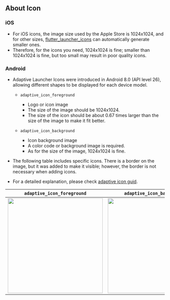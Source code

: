 ## About Icon

### iOS

- For iOS icons, the image size used by the Apple Store is 1024x1024, and for other sizes, [flutter_launcher_icons] can automatically generate smaller ones.
- Therefore, for the icons you need, 1024x1024 is fine; smaller than 1024x1024 is fine, but too small may result in poor quality icons.

### Android

- Adaptive Launcher Icons were introduced in Android 8.0 (API level 26), allowing different shapes to be displayed for each device model.
    - `adaptive_icon_foreground`
        - Logo or icon image
        - The size of the image should be 1024x1024.
        - The size of the icon should be about 0.67 times larger than the size of the image to make it fit better.

    - `adaptive_icon_background`
        - Icon background image
        -  A color code or background image is required.
        - As for the size of the image, 1024x1024 is fine.

- The following table includes specific icons. There is a border on the image, but it was added to make it visible; however, the border is not necessary when adding icons.
- For a detailed explanation, please check [adaptive icon guid].

|`adaptive_icon_foreground` | `adaptive_icon_background`| 
|:--------------------------:|:--------------------------:|
| <img src="https://github.com/iseruuuuu/appbar_ui_app/assets/67954894/8b62877a-ee02-4aac-8cc2-96beaa7b219a" width="300" /> | <img src="https://github.com/iseruuuuu/appbar_ui_app/assets/67954894/fd34fb78-61c7-49b2-95d7-0a3dce131741" width="300" /> |


<!-- Links -->

[flutter_launcher_icons]: https://pub.dev/packages/flutter_launcher_icons

[adaptive icon guid]: https://developer.android.com/guide/practices/ui_guidelines/icon_design_adaptive?hl=ja
